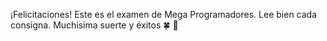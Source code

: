 ¡Felicitaciones! Este es el examen de Mega Programadores. Lee bien cada consigna. Muchísima suerte y éxitos :four_leaf_clover: :muscle: